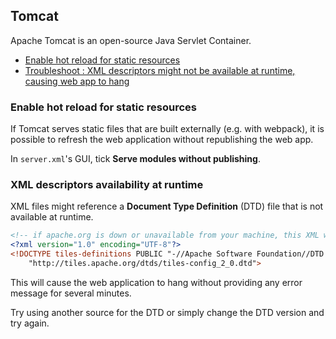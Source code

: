 ## Tomcat
Apache Tomcat is an open-source Java Servlet Container.

* [Enable hot reload for static resources](#enable-hot-reload-for-static-resources)
* [Troubleshoot : XML descriptors might not be available at runtime, causing web app to hang](#xml-descriptors-availability-at-runtime)

### Enable hot reload for static resources
If Tomcat serves static files that are built externally (e.g. with webpack), it is possible to refresh the web application without republishing the web app.

In `server.xml`'s GUI, tick **Serve modules without publishing**.


### XML descriptors availability at runtime
XML files might reference a **Document Type Definition** (DTD) file that is not available at runtime.

```xml
<!-- if apache.org is down or unavailable from your machine, this XML will never be loaded -->
<?xml version="1.0" encoding="UTF-8"?>
<!DOCTYPE tiles-definitions PUBLIC "-//Apache Software Foundation//DTD Tiles Configuration 2.0//EN"
	"http://tiles.apache.org/dtds/tiles-config_2_0.dtd">
```

This will cause the web application to hang without providing any error message for several minutes.

Try using another source for the DTD or simply change the DTD version and try again.



